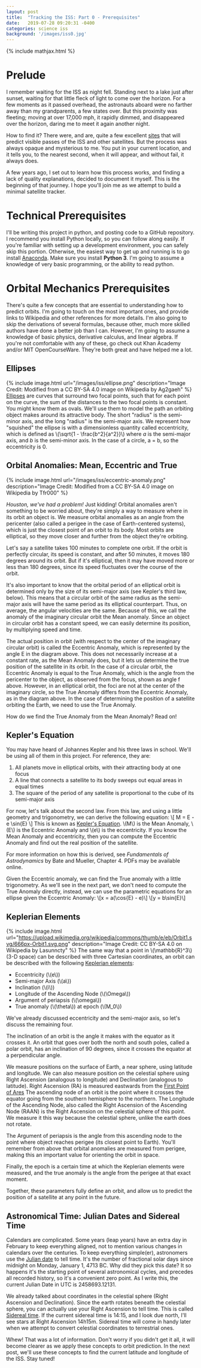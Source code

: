 ```yaml
---
layout: post
title:  "Tracking the ISS: Part 0 - Prerequisites"
date:   2019-07-28 09:20:31 -0400
categories: science iss
background: '/images/iss0.jpg'
---
```


{% include mathjax.html %}

# Prelude
I remember waiting for the ISS as night fell. Standing next to a lake just after sunset, waiting for that little fleck of light to come over the horizon. For a few moments as it passed overhead, the astronauts aboard were no farther away than my grandparents, a few states over. But this proximity was fleeting; moving at over 17,000 mph, it rapidly dimmed, and disappeared over the horizon, daring me to meet it again another night.

How to find it? There were, and are, quite a few excellent [sites](https://heavens-above.com) that will predict visible passes of the ISS and other satellites. But the process was always opaque and mysterious to me. You put in your current location, and it tells you, to the nearest second, when it will appear, and without fail, it always does.

A few years ago, I set out to learn how this process works, and finding a lack of quality explanations, decided to document it myself. This is the beginning of that journey. I hope you'll join me as we attempt to build a minimal satellite tracker.

# Technical Prerequisites
I'll be writing this project in python, and posting code to a GitHub repository. I recommend you install Python locally, so you can follow along easily. If you're familiar with setting up a development environment, you can safely skip this portion. Otherwise, the easiest way to get up and running is to go install [Anaconda](https://www.anaconda.com/distribution/). Make sure you install **Python 3**. I'm going to assume a knowledge of very basic programming, or the ability to read python.

# Orbital Mechanics Prerequisites
There's quite a few concepts that are essential to understanding how to predict orbits. I'm going to touch on the most important ones, and provide links to Wikipedia and other references for more details. I'm also going to skip the derivations of several formulas, because other, much more skilled authors have done a better job than I can. However, I'm going to assume a knowledge of basic physics, derivative calculus, and linear algebra. If you're not comfortable with any of these, go check out Khan Academy and/or MIT OpenCourseWare. They're both great and have helped me a lot.

## Ellipses
{% include image.html url="/images/iss/ellipse.png" description="Image Credit: Modified from a CC BY-SA 4.0 image on Wikipedia by Ag2gaeh" %}
[Ellipses](https://en.wikipedia.org/wiki/Ellipse) are curves that surround two focal points, such that for each point on the curve, the sum of the distances to the two focal points is constant. You might know them as ovals. We'll use them to model the path an orbiting object makes around its attractive body. The short "radius" is the semi-minor axis, and the long "radius" is the semi-major axis. We represent how "squished" the ellipse is with a dimensionless quantity called eccentricity, which is defined as \\(\sqrt{1 - \frac{b^2}{a^2}}\\) where *a* is the semi-major axis, and *b* is the semi-minor axis. In the case of a circle, a = b, so the eccentricity is 0.

## Orbital Anomalies: Mean, Eccentric and True
{% include image.html url="/images/iss/eccentric-anomaly.png" description="Image Credit: Modified from a CC BY-SA 4.0 image on Wikipedia by Tfr000" %}

*Houston, we've had a problem!* Just kidding! Orbital anomalies aren't something to be worried about, they're simply a way to measure where in its orbit an object is. We measure orbital anomalies as an angle from the pericenter (also called a perigee in the case of Earth-centered systems), which is just the closest point of an orbit to its body. Most orbits are elliptical, so they move closer and further from the object they're orbiting.

Let's say a satellite takes 100 minutes to complete one orbit. If the orbit is perfectly circular, its speed is constant, and after 50 minutes, it moves 180 degrees around its orbit. But if it's elliptical, then it may have moved more or less than 180 degrees, since its speed fluctuates over the course of the orbit.

It's also important to know that the orbital period of an elliptical orbit is determined only by the size of its semi-major axis (see Kepler's third law, below). This means that a circular orbit of the same radius as the semi-major axis will have the same period as its elliptical counterpart. Thus, on average, the angular velocities are the same. Because of this, we call the anomaly of the imaginary circular orbit the Mean anomaly. Since an object in circular orbit has a constant speed, we can easily determine its position, by multiplying speed and time.

The actual position in orbit (with respect to the center of the imaginary circular orbit) is called the Eccentric Anomaly, which is represented by the angle E in the diagram above. This does not necessarily increase at a constant rate, as the Mean Anomaly does, but it lets us determine the true position of the satellite in its orbit. In the case of a circular orbit, the Eccentric Anomaly is equal to the True Anomaly, which is the angle from the pericenter to the object, as observed from the focus, shown as angle f above. However, in an elliptical orbit, the foci are not at the center of the imaginary circle, so the True Anomaly differs from the Eccentric Anomaly, as in the diagram above. In the case of determining the position of a satellite orbiting the Earth, we need to use the True Anomaly.

How do we find the True Anomaly from the Mean Anomaly? Read on!

## Kepler's Equation
You may have heard of Johannes Kepler and his three laws in school. We'll be using all of them in this project. For reference, they are:
1. All planets move in elliptical orbits, with their attracting body at one focus
2. A line that connects a satellite to its body sweeps out equal areas in equal times
3. The square of the period of any satellite is proportional to the cube of its semi-major axis

For now, let's talk about the second law. From this law, and using a little geometry and trigonometry, we can derive the following equation:
\\[ M = E - e \sin{E} \\]
This is known as [Kepler's Equation](https://en.wikipedia.org/wiki/Kepler%27s_equation). \\(M\\) is the Mean Anomaly, \\(E\\) is the Eccentric Anomaly and \\(e\\) is the eccentricity. If you know the Mean Anomaly and eccentricity, then you can compute the Eccentric Anomaly and find out the real position of the satellite.

For more information on how this is derived, see *Fundamentals of Astrodynamics* by Bate and Mueller, Chapter 4. PDFs may be available online.

Given the Eccentric anomaly, we can find the True anomaly with a little trigonometry. As we'll see in the next part, we don't need to compute the True Anomaly directly, instead, we can use the parametric equations for an ellipse given the Eccentric Anomaly:
\\[x = a(\cos{E} - e)\\]
\\[y = b\sin{E}\\]


## Keplerian Elements
{% include image.html url="https://upload.wikimedia.org/wikipedia/commons/thumb/e/eb/Orbit1.svg/666px-Orbit1.svg.png" description="Image Credit: CC BY-SA 4.0 on Wikipedia by Lasunncty" %}
The same way that a point in \\(\mathbb{R}^3\\) (3-D space) can be described with three Cartesian coordinates, an orbit can be described with the following [Keplerian elements](https://en.wikipedia.org/wiki/Orbital_elements#Keplerian):
* Eccentricity (\\(e\\))
* Semi-major Axis (\\(a\\))
* Inclination (\\(i\\))
* Longitude of the Ascending Node (\\(\Omega\\))
* Argument of periapsis (\\(\omega\\))
* True anomaly (\\(\theta\\)) at epoch (\\(M_0\\))


We've already discussed eccentricity and the semi-major axis, so let's discuss the remaining four.

The inclination of an orbit is the angle it makes with the equator as it crosses it. An orbit that goes over both the north and south poles, called a polar orbit, has an inclination of 90 degrees, since it crosses the equator at a perpendicular angle.

We measure positions on the surface of Earth, a near sphere, using latitude and longitude. We can also measure position on the celestial sphere using Right Ascension (analogous to longitude) and Declination (analogous to latitude). Right Ascension (RA) is measured eastwards from the [First Point of Ares](https://en.wikipedia.org/wiki/First_Point_of_Aries) The ascending node of an orbit is the point where it crosses the equator going from the southern hemisphere to the northern. The Longitude of the Ascending Node, also called the Right Ascension of the Ascending Node (RAAN) is the Right Ascension on the celestial sphere of this point. We measure it this way because the celestial sphere, unlike the earth does not rotate.

The Argument of periapsis is the angle from this ascending node to the point where object reaches perigee (its closest point to Earth). You'll remember from above that orbital anomalies are measured from perigee, making this an important value for orienting the orbit in space.

Finally, the epoch is a certain time at which the Keplerian elements were measured, and the true anomaly is the angle from the perigee at that exact moment.

Together, these parameters fully define an orbit, and allow us to predict the position of a satellite at any point in the future.


## Astronomical Time: Julian Dates and Sidereal Time
Calendars are complicated. Some years (leap years) have an extra day in February to keep everything aligned, not to mention various changes in calendars over the centuries. To keep everything simple(er), astronomers use the [Julian date](https://en.wikipedia.org/wiki/Julian_day) to tell time. It's the number of fractional solar days since midnight on Monday, January 1, 4713 BC. Why did they pick this date? It so happens it's the starting point of several astronomical cycles, and precedes all recorded history, so it's a convenient zero point. As I write this, the current Julian Date in UTC is 2458693.12131.

We already talked about coordinates in the celestial sphere (Right Ascension and Declination). Since the earth rotates beneath the celestial sphere, you can actually use your Right Ascension to tell time. This is called [Sidereal time](https://en.wikipedia.org/wiki/Sidereal_time). If the current sidereal time is 14:15, and I look due north, I'll see stars at Right Ascension 14h15m. Sidereal time will come in handy later when we attempt to convert celestial coordinates to terrestrial ones.


Whew! That was a lot of information. Don't worry if you didn't get it all, it will become clearer as we apply these concepts to orbit prediction. In the next post, we'll use these concepts to find the current latitude and longitude of the ISS. Stay tuned!